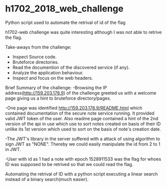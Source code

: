 # h1702_2018_web_challenge
Python script used to automate the retrival of id of the flag

h1702-web challenge was quite interesting although I was not able to retrive the flag.

Take-aways from the challenge:
- Inspect Source code.
- Bruteforce directories.
- Read the documention of the discovered service (if any).
- Analyze the application behaviour.
- Inspect and focus on the web headers.

Brief Summary of the challenge:
-Browsing the IP address(http://159.203.178.9) of the challenge greeted us with a welcome page giving us a hint to bruteforce directory/pages.

-One page was identified http://159.203.178.9/README.html which contained documentation of the secure note service running. It provided valid JWT token of the user. Also readme page contained a hint of the 2nd version of the api in use which use to sort notes created on basis of their ID unlike its 1st version which used to sort on the basis of note's creation date.

-The JWT's library in the server suffered with a attack of using algorithm to sign JWT as "NONE". Thereby we could easily manipulate the id from 2 to 1 in JWT.

-User with id as 1 had a note with epoch 1528911533 was the flag for whoes ID was supposed to be retrived so that we could read the flag.

Automating the retrival of ID with a python script executing a linear search instead of a binary search(much easier).
